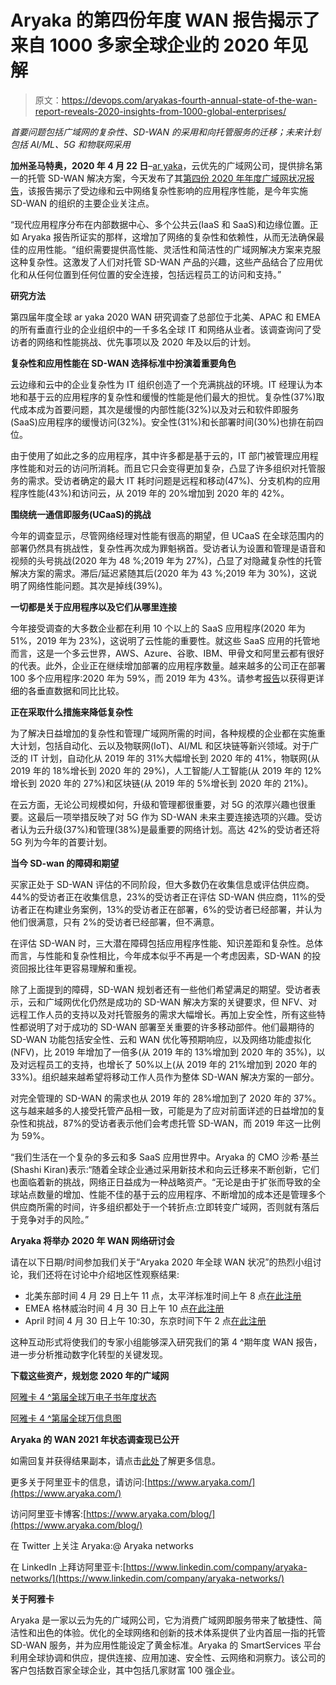 # Aryaka 的第四份年度 WAN 报告揭示了来自 1000 多家全球企业的 2020 年见解

> 原文：<https://devops.com/aryakas-fourth-annual-state-of-the-wan-report-reveals-2020-insights-from-1000-global-enterprises/>

*首要问题包括广域网的复杂性、SD-WAN 的采用和向托管服务的迁移；未来计划包括 AI/ML、5G 和物联网采用*

**加州圣马特奥，2020 年 4 月 22 日**–[ar yaka](https://www.aryaka.com/)，云优先的广域网公司，提供排名第一的托管 SD-WAN 解决方案，今天发布了其[第四份 2020 年年度广域网状况报告](https://www.aryaka.com/webinars/state-of-the-wan-2020/)，该报告揭示了受边缘和云中网络复杂性影响的应用程序性能，是今年实施 SD-WAN 的组织的主要企业关注点。

“现代应用程序分布在内部数据中心、多个公共云(IaaS 和 SaaS)和边缘位置。正如 Aryaka 报告所证实的那样，这增加了网络的复杂性和依赖性，从而无法确保最佳的应用性能。“组织需要提供高性能、灵活性和简洁性的广域网解决方案来克服这种复杂性。这激发了人们对托管 SD-WAN 产品的兴趣，这些产品结合了应用优化和从任何位置到任何位置的安全连接，包括远程员工的访问和支持。”

**研究方法**

第四届年度全球 ar yaka 2020 WAN 研究调查了总部位于北美、APAC 和 EMEA 的所有垂直行业的企业组织中的一千多名全球 IT 和网络从业者。该调查询问了受访者的网络和性能挑战、优先事项以及 2020 年及以后的计划。

**复杂性和应用性能在 SD-WAN 选择标准中扮演着重要角色**

云边缘和云中的企业复杂性为 IT 组织创造了一个充满挑战的环境。IT 经理认为本地和基于云的应用程序的复杂性和缓慢的性能是他们最大的担忧。复杂性(37%)取代成本成为首要问题，其次是缓慢的内部性能(32%)以及对云和软件即服务(SaaS)应用程序的缓慢访问(32%)。安全性(31%)和长部署时间(30%)也排在前四位。

由于使用了如此之多的应用程序，其中许多都是基于云的，IT 部门被管理应用程序性能和对云的访问所消耗。而且它只会变得更加复杂，凸显了许多组织对托管服务的需求。受访者确定的最大 IT 耗时问题是远程和移动(47%)、分支机构的应用程序性能(43%)和访问云，从 2019 年的 20%增加到 2020 年的 42%。

**围绕统一通信即服务(UCaaS)的挑战**

今年的调查显示，尽管网络经理对性能有很高的期望，但 UCaaS 在全球范围内的部署仍然具有挑战性，复杂性再次成为罪魁祸首。受访者认为设置和管理是语音和视频的头号挑战(2020 年为 48 %;2019 年为 27%)，凸显了对隐藏复杂性的托管解决方案的需求。滞后/延迟紧随其后(2020 年为 43 %;2019 年为 30%)，这说明了网络性能问题。其次是掉线(39%)。

**一切都是关于应用程序以及它们从哪里连接**

今年接受调查的大多数企业都在利用 10 个以上的 SaaS 应用程序(2020 年为 51%，2019 年为 23%)，这说明了云性能的重要性。就这些 SaaS 应用的托管地而言，这是一个多云世界，AWS、Azure、谷歌、IBM、甲骨文和阿里云都有很好的代表。此外，企业正在继续增加部署的应用程序数量。越来越多的公司正在部署 100 多个应用程序:2020 年为 59%，而 2019 年为 43%。请参考[报告](https://www.aryaka.com/webinars/state-of-the-wan-2020/)以获得更详细的各垂直数据和同比比较。

**正在采取什么措施来降低复杂性**

为了解决日益增加的复杂性和管理广域网所需的时间，各种规模的企业都在实施重大计划，包括自动化、云以及物联网(IoT)、AI/ML 和区块链等新兴领域。对于广泛的 IT 计划，自动化从 2019 年的 31%大幅增长到 2020 年的 41%，物联网(从 2019 年的 18%增长到 2020 年的 29%)，人工智能/人工智能(从 2019 年的 12%增长到 2020 年的 27%)和区块链(从 2019 年的 5%增长到 2020 年的 21%)。

在云方面，无论公司规模如何，升级和管理都很重要，对 5G 的浓厚兴趣也很重要。这最后一项举措反映了对 5G 作为 SD-WAN 未来主要连接选项的兴趣。受访者认为云升级(37%)和管理(38%)是最重要的网络计划。高达 42%的受访者还将 5G 列为今年的首要计划。

**当今 SD-wan 的障碍和期望**

买家正处于 SD-WAN 评估的不同阶段，但大多数仍在收集信息或评估供应商。44%的受访者正在收集信息，23%的受访者正在评估 SD-WAN 供应商，11%的受访者正在构建业务案例，13%的受访者正在部署，6%的受访者已经部署，并认为他们很满意，只有 2%的受访者已经部署，但不满意。

在评估 SD-WAN 时，三大潜在障碍包括应用程序性能、知识差距和复杂性。总体而言，与性能和复杂性相比，今年成本似乎不再是一个考虑因素，SD-WAN 的投资回报比往年更容易理解和重视。

除了上面提到的障碍，SD-WAN 规划者还有一些他们希望满足的期望。受访者表示，云和广域网优化仍然是成功的 SD-WAN 解决方案的关键要求，但 NFV、对远程工作人员的支持以及对托管服务的需求大幅增长。再加上安全性，所有这些特性都说明了对于成功的 SD-WAN 部署至关重要的许多移动部件。他们最期待的 SD-WAN 功能包括安全性、云和 WAN 优化等预期响应，以及网络功能虚拟化(NFV)，比 2019 年增加了一倍多(从 2019 年的 13%增加到 2020 年的 35%)，以及对远程员工的支持，也增长了 50%以上(从 2019 年的 21%增加到 2020 年的 33%)。组织越来越希望将移动工作人员作为整体 SD-WAN 解决方案的一部分。

对完全管理的 SD-WAN 的需求也从 2019 年的 28%增加到了 2020 年的 37%。这与越来越多的人接受托管产品相一致，可能是为了应对前面详述的日益增加的复杂性和挑战，87%的受访者表示他们会考虑托管 SD-WAN，而 2019 年这一比例为 59%。

“我们生活在一个复杂的多云和多 SaaS 应用世界中。Aryaka 的 CMO 沙希·基兰(Shashi Kiran)表示:“随着全球企业通过采用新技术和向云迁移来不断创新，它们也面临着新的挑战，网络正日益成为一种战略资产。“无论是由于扩张而导致的全球站点数量的增加、性能不佳的基于云的应用程序、不断增加的成本还是管理多个供应商所需的时间，许多组织都处于一个转折点:立即转变广域网，否则就有落后于竞争对手的风险。”

**Aryaka 将举办 2020 年 WAN 网络研讨会**

请在以下日期/时间参加我们关于“Aryaka 2020 年全球 WAN 状况”的热烈小组讨论，我们还将在讨论中介绍地区性观察结果:

*   北美东部时间 4 月 29 日上午 11 点，太平洋标准时间上午 8 点[在此注册](https://www.brighttalk.com/webcast/17572/388228)
*   EMEA 格林威治时间 4 月 30 日上午 10 点[在此注册](https://www.brighttalk.com/webcast/17572/388956)
*   April 时间 4 月 30 日上午 10:30，东京时间下午 2 点[在此注册](https://www.brighttalk.com/webcast/17572/388447)

这种互动形式将使我们的专家小组能够深入研究我们的第 4 ^期年度 WAN 报告，进一步分析推动数字化转型的关键发现。

**下载这些资产，规划您 2020 年的广域网**

[阿雅卡 4 ^第届全球万电子书年度状态](https://www.aryaka.com/webinars/state-of-the-wan-2020/)

[阿雅卡 4 ^第届全球万信息图](https://www.aryaka.com/resources/state-of-the-wan-2020-infographic1/)

**Aryaka 的 WAN 2021 年状态调查现已公开**

如需回复并获得结果副本，请点击[此处](https://www.aryaka.com/go/survey/)了解更多信息。

更多关于阿里亚卡的信息，请访问:[https://www.aryaka.com/](https://www.aryaka.com/)

访问阿里亚卡博客:[https://www.aryaka.com/blog/](https://www.aryaka.com/blog/)

在 Twitter 上关注 Aryaka:@ Aryaka networks

在 LinkedIn 上拜访阿里亚卡:[https://www.linkedin.com/company/aryaka-networks/](https://www.linkedin.com/company/aryaka-networks/)

**关于阿雅卡**

Aryaka 是一家以云为先的广域网公司，它为消费广域网即服务带来了敏捷性、简洁性和出色的体验。优化的全球网络和创新的技术体系提供了业内首屈一指的托管 SD-WAN 服务，并为应用性能设定了黄金标准。Aryaka 的 SmartServices 平台利用全球协调和供应，提供连接、应用加速、安全性、云网络和洞察力。该公司的客户包括数百家全球企业，其中包括几家财富 100 强企业。